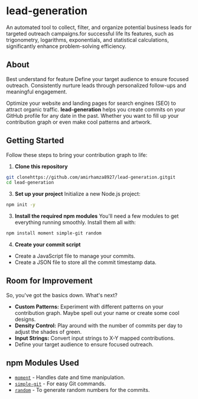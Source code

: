 # lead-generation
An automated tool to collect, filter, and organize potential business leads for targeted outreach campaigns.for  successful  life
Its features, such as trigonometry, logarithms, exponentials, and statistical calculations, significantly enhance problem-solving efficiency.

## About
Best understand for feature 
Define your target audience to ensure focused outreach.
Consistently nurture leads through personalized follow-ups and meaningful engagement.

Optimize your website and landing pages for search engines (SEO) to attract organic traffic.
**lead-generation** helps you create commits on your GitHub profile for any date in the past. Whether you want to fill up your contribution graph or even make cool patterns and artwork.

## Getting Started

Follow these steps to bring your contribution graph to life:

1. **Clone this repository**
```bash
git clonehttps://github.com/amirhamza8927/lead-generation.gitgit
cd lead-generation
```
3. **Set up your project**
Initialize a new Node.js project:
```bash
npm init -y
  ```
3. **Install the required npm modules**
You'll need a few modules to get everything running smoothly. Install them all with:
  ```bash
  npm install moment simple-git random
  ```
4. **Create your commit script**
- Create a JavaScript file to manage your commits.
- Create a JSON file to store all the commit timestamp data.

## Room for Improvement

So, you've got the basics down. What's next?

- **Custom Patterns:** Experiment with different patterns on your contribution graph. Maybe spell out your name or create some cool designs.
- **Density Control:** Play around with the number of commits per day to adjust the shades of green.
- **Input Strings:** Convert input strings to X-Y mapped contributions.
- Define your target audience to ensure focused outreach.

## npm Modules Used

- [`moment`](https://www.npmjs.com/package/moment) - Handles date and time manipulation.
- [`simple-git`](https://www.npmjs.com/package/simple-git) - For easy Git commands.
- [`random`](https://www.npmjs.com/package/random) - To generate random numbers for the commits.
